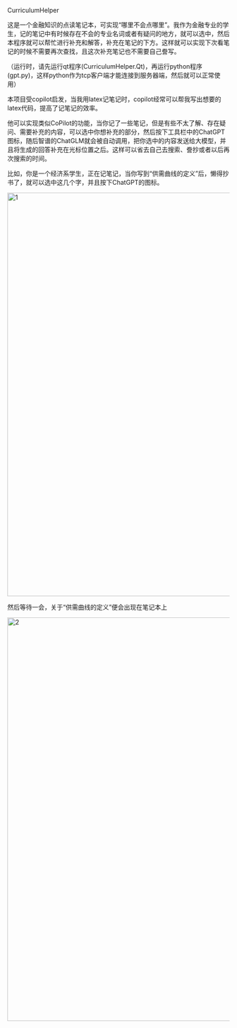 CurriculumHelper

这是一个金融知识的点读笔记本，可实现“哪里不会点哪里”。我作为金融专业的学生，记的笔记中有时候存在不会的专业名词或者有疑问的地方，就可以选中，然后本程序就可以帮忙进行补充和解答，补充在笔记的下方。这样就可以实现下次看笔记的时候不需要再次查找，且这次补充笔记也不需要自己誊写。

（运行时，请先运行qt程序(CurriculumHelper.Qt)，再运行python程序(gpt.py)，这样python作为tcp客户端才能连接到服务器端，然后就可以正常使用）

本项目受copilot启发，当我用latex记笔记时，copilot经常可以帮我写出想要的latex代码，提高了记笔记的效率。

他可以实现类似CoPilot的功能，当你记了一些笔记，但是有些不太了解、存在疑问、需要补充的内容，可以选中你想补充的部分，然后按下工具栏中的ChatGPT图标，随后智谱的ChatGLM就会被自动调用，把你选中的内容发送给大模型，并且将生成的回答补充在光标位置之后。这样可以省去自己去搜索、誊抄或者以后再次搜索的时间。

比如，你是一个经济系学生，正在记笔记，当你写到“供需曲线的定义”后，懒得抄书了，就可以选中这几个字，并且按下ChatGPT的图标。

<img width="912" alt="1" src="https://github.com/ironmt/CurriculumHelper-NKU24SpringCpp/assets/28005559/7cb410a7-8991-4a72-906b-e89d4be4597d">

然后等待一会，关于“供需曲线的定义”便会出现在笔记本上

<img width="912" alt="2" src="https://github.com/ironmt/CurriculumHelper-NKU24SpringCpp/assets/28005559/8784e5b8-c3bd-478d-81a3-66e620618651">
